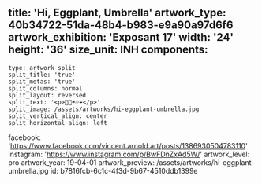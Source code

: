 title: 'Hi, Eggplant, Umbrella'
artwork_type: 40b34722-51da-48b4-b983-e9a90a97d6f6
artwork_exhibition: 'Exposant 17'
width: '24'
height: '36'
size_unit: INH
components:
  -
    type: artwork_split
    split_title: 'true'
    split_metas: 'true'
    split_columns: normal
    split_layout: reversed
    split_text: '<p>🤚🍆☂️💦☔️</p>'
    split_image: /assets/artworks/hi-eggplant-umbrella.jpg
    split_vertical_align: center
    split_horizontal_align: left
facebook: 'https://www.facebook.com/vincent.arnold.art/posts/1386930504783110'
instagram: 'https://www.instagram.com/p/BwFDnZxAd5W/'
artwork_level: pro
artwork_year: 19-04-01
artwork_preview: /assets/artworks/hi-eggplant-umbrella.jpg
id: b7816fcb-6c1c-4f3d-9b67-4510ddb1399e
